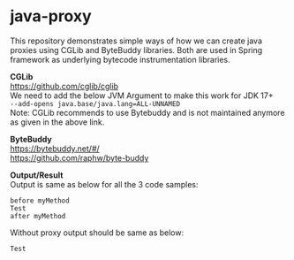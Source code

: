 # java-proxy

This repository demonstrates simple ways of how we can create java proxies using CGLib and ByteBuddy libraries. Both are used in Spring framework as underlying bytecode instrumentation libraries.

**CGLib**<br/> 
https://github.com/cglib/cglib<br/> 
We need to add the below JVM Argument to make this work for JDK 17+<br/> 
```--add-opens java.base/java.lang=ALL-UNNAMED```<br/> 
Note: CGLib recommends to use Bytebuddy and is not maintained anymore as given in the above link.<br/> 

**ByteBuddy**<br/>
https://bytebuddy.net/#/<br/>
https://github.com/raphw/byte-buddy<br/>

**Output/Result**<br/>
Output is same as below for all the 3 code samples:

```
before myMethod
Test
after myMethod
```
Without proxy output should be same as below:
```
Test
```
